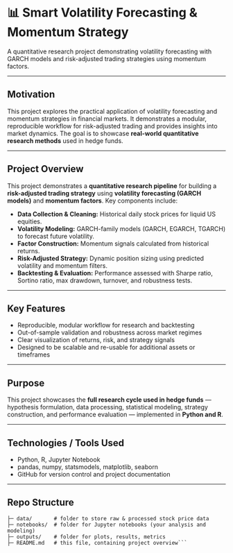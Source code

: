 # 📊 Smart Volatility Forecasting & Momentum Strategy
A quantitative research project demonstrating volatility forecasting with GARCH models and risk-adjusted trading strategies using momentum factors.

---

## Motivation
This project explores the practical application of volatility forecasting and momentum strategies in financial markets. It demonstrates a modular, reproducible workflow for risk-adjusted trading and provides insights into market dynamics. The goal is to showcase **real-world quantitative research methods** used in hedge funds.

---

## Project Overview
This project demonstrates a **quantitative research pipeline** for building a **risk-adjusted trading strategy** using **volatility forecasting (GARCH models)** and **momentum factors**. Key components include:

- **Data Collection & Cleaning:** Historical daily stock prices for liquid US equities.
- **Volatility Modeling:** GARCH-family models (GARCH, EGARCH, TGARCH) to forecast future volatility.
- **Factor Construction:** Momentum signals calculated from historical returns.
- **Risk-Adjusted Strategy:** Dynamic position sizing using predicted volatility and momentum filters.
- **Backtesting & Evaluation:** Performance assessed with Sharpe ratio, Sortino ratio, max drawdown, turnover, and robustness tests.

---

## Key Features
- Reproducible, modular workflow for research and backtesting
- Out-of-sample validation and robustness across market regimes
- Clear visualization of returns, risk, and strategy signals
- Designed to be scalable and re-usable for additional assets or timeframes

---

## Purpose
This project showcases the **full research cycle used in hedge funds** — hypothesis formulation, data processing, statistical modeling, strategy construction, and performance evaluation — implemented in **Python and R**.

---

## Technologies / Tools Used
- Python, R, Jupyter Notebook
- pandas, numpy, statsmodels, matplotlib, seaborn
- GitHub for version control and project documentation

---

## Repo Structure

```volatility_project/
├─ data/       # folder to store raw & processed stock price data
├─ notebooks/  # folder for Jupyter notebooks (your analysis and modeling)
├─ outputs/    # folder for plots, results, metrics
├─ README.md   # this file, containing project overview```

